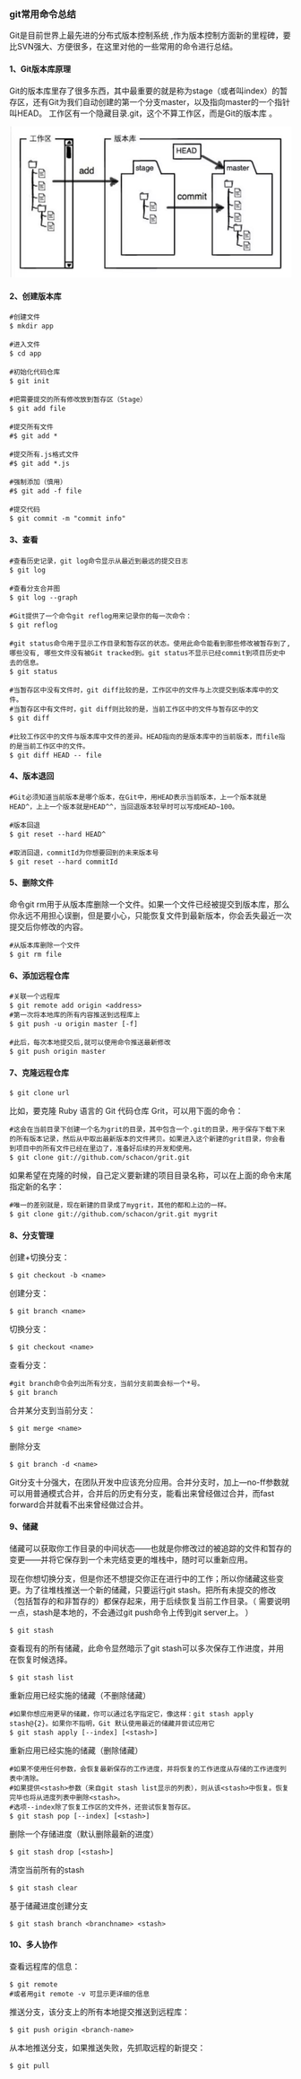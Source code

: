 ### git常用命令总结

 Git是目前世界上最先进的分布式版本控制系统 ,作为版本控制方面新的里程碑，要比SVN强大、方便很多，在这里对他的一些常用的命令进行总结。
 
 #### 1、Git版本库原理
 Git的版本库里存了很多东西，其中最重要的就是称为stage（或者叫index）的暂存区，还有Git为我们自动创建的第一个分支master，以及指向master的一个指针叫HEAD。 工作区有一个隐藏目录.git，这个不算工作区，而是Git的版本库 。
 
 <img class="medium-zoom-image" src="./images/git.jpg" />
 
 #### 2、创建版本库
 ```shell script
#创建文件
$ mkdir app

#进入文件
$ cd app

#初始化代码仓库
$ git init

#把需要提交的所有修改放到暂存区（Stage）
$ git add file

#提交所有文件
#$ git add *

#提交所有.js格式文件
#$ git add *.js

#强制添加（慎用）
#$ git add -f file

#提交代码
$ git commit -m "commit info"
```
#### 3、查看
```shell script
#查看历史记录，git log命令显示从最近到最远的提交日志
$ git log

#查看分支合并图
$ git log --graph

#Git提供了一个命令git reflog用来记录你的每一次命令：
$ git reflog

#git status命令用于显示工作目录和暂存区的状态。使用此命令能看到那些修改被暂存到了, 哪些没有, 哪些文件没有被Git tracked到。git status不显示已经commit到项目历史中去的信息。
$ git status

#当暂存区中没有文件时，git diff比较的是，工作区中的文件与上次提交到版本库中的文件。
#当暂存区中有文件时，git diff则比较的是，当前工作区中的文件与暂存区中的文
$ git diff

#比较工作区中的文件与版本库中文件的差异。HEAD指向的是版本库中的当前版本，而file指的是当前工作区中的文件。
$ git diff HEAD -- file
```
#### 4、版本退回
```shell script
#Git必须知道当前版本是哪个版本，在Git中，用HEAD表示当前版本，上一个版本就是HEAD^，上上一个版本就是HEAD^^，当回退版本较早时可以写成HEAD~100。

#版本回退
$ git reset --hard HEAD^

#取消回退，commitId为你想要回到的未来版本号
$ git reset --hard commitId
```
#### 5、删除文件
命令git rm用于从版本库删除一个文件。如果一个文件已经被提交到版本库，那么你永远不用担心误删，但是要小心，只能恢复文件到最新版本，你会丢失最近一次提交后你修改的内容。
```shell script
#从版本库删除一个文件
$ git rm file
```
#### 6、添加远程仓库
```shell script
#关联一个远程库
$ git remote add origin <address>
#第一次将本地库的所有内容推送到远程库上
$ git push -u origin master [-f]

#此后，每次本地提交后,就可以使用命令推送最新修改
$ git push origin master
```
#### 7、克隆远程仓库
```shell script
$ git clone url
```
比如，要克隆 Ruby 语言的 Git 代码仓库 Grit，可以用下面的命令：
```shell script
#这会在当前目录下创建一个名为grit的目录，其中包含一个.git的目录，用于保存下载下来的所有版本记录，然后从中取出最新版本的文件拷贝。如果进入这个新建的grit目录，你会看到项目中的所有文件已经在里边了，准备好后续的开发和使用。
$ git clone git://github.com/schacon/grit.git
```
如果希望在克隆的时候，自己定义要新建的项目目录名称，可以在上面的命令末尾指定新的名字：
```shell script
#唯一的差别就是，现在新建的目录成了mygrit，其他的都和上边的一样。
$ git clone git://github.com/schacon/grit.git mygrit
```
#### 8、分支管理
创建+切换分支：
```shell script
$ git checkout -b <name>
```
创建分支：
```shell script
$ git branch <name>
```
切换分支：
```shell script
$ git checkout <name>
```
查看分支：
```shell script
#git branch命令会列出所有分支，当前分支前面会标一个*号。
$ git branch
```
合并某分支到当前分支：
```shell script
$ git merge <name>
```
删除分支
```shell script
$ git branch -d <name>
```
Git分支十分强大，在团队开发中应该充分应用。合并分支时，加上—no-ff参数就可以用普通模式合并，合并后的历史有分支，能看出来曾经做过合并，而fast forward合并就看不出来曾经做过合并。

#### 9、储藏
储藏可以获取你工作目录的中间状态——也就是你修改过的被追踪的文件和暂存的变更——并将它保存到一个未完结变更的堆栈中，随时可以重新应用。

现在你想切换分支，但是你还不想提交你正在进行中的工作；所以你储藏这些变更。为了往堆栈推送一个新的储藏，只要运行git stash。把所有未提交的修改（包括暂存的和非暂存的）都保存起来，用于后续恢复当前工作目录。（ 需要说明一点，stash是本地的，不会通过git push命令上传到git server上。 ）
```shell script
$ git stash
```
查看现有的所有储藏，此命令显然暗示了git stash可以多次保存工作进度，并用在恢复时候选择。
```shell script
$ git stash list
```
重新应用已经实施的储藏（不删除储藏）
```shell script
#如果你想应用更早的储藏，你可以通过名字指定它，像这样：git stash apply stash@{2}。如果你不指明，Git 默认使用最近的储藏并尝试应用它
$ git stash apply [--index] [<stash>]
```
重新应用已经实施的储藏（删除储藏）
```shell script
#如果不使用任何参数，会恢复最新保存的工作进度，并将恢复的工作进度从存储的工作进度列表中清除。
#如果提供<stash>参数（来自git stash list显示的列表），则从该<stash>中恢复。恢复完毕也将从进度列表中删除<stash>。
#选项--index除了恢复工作区的文件外，还尝试恢复暂存区。
$ git stash pop [--index] [<stash>]
```
删除一个存储进度（默认删除最新的进度）
```shell script
$ git stash drop [<stash>]
```
清空当前所有的stash
```shell script
$ git stash clear
```
基于储藏进度创建分支
```shell script
$ git stash branch <branchname> <stash>
```

#### 10、多人协作
查看远程库的信息：
```shell script
$ git remote
#或者用git remote -v 可显示更详细的信息
```
推送分支，该分支上的所有本地提交推送到远程库：
```shell script
$ git push origin <branch-name>
```
从本地推送分支，如果推送失败，先抓取远程的新提交：
```shell script
$ git pull
```